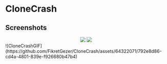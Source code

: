 # CloneCrash
## Screenshots
<div align="center">
 
</div>
<div align="center">
 <img src="https://github.com/FikretGezer/CloneCrash/assets/64322071/fbcaaab3-0772-40ff-9539-2dfa7a5ccb63">
 <img src="https://github.com/FikretGezer/CloneCrash/assets/64322071/1ab63a6d-4dec-4eb9-80c9-032e6751588f">
</div>
![CloneCrashGIF](https://github.com/FikretGezer/CloneCrash/assets/64322071/792e8d86-cd4a-4801-839e-f926680b47b4)
